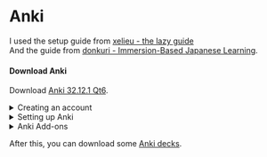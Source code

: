 Anki
===

I used the setup guide from [xelieu - the lazy guide](https://xelieu.github.io/jp-lazy-guide/setupAnki/)  
And the guide from [donkuri - Immersion-Based Japanese Learning](https://donkuri.github.io/learn-japanese/setup/#installing-anki).

#### Download Anki

Download [Anki 32.12.1 Qt6](https://apps.ankiweb.net/).

<details>
<summary>Creating an account</summary>

You technically don't need an Anki account. <br>
The account is only for syncing and backing up your decks and data. <br>

Simply click on `sync` and Anki will check your current data with the data stored on [AnkiWeb](https://ankiweb.net/about). <br>
If you are not logged in, Anki will ask you to sign in or create a new account. <br>
You can find your account under:
- `Tools`
- `Preferences`
- `Syncing`

</details>
<details>
<summary>Setting up Anki</summary>

**Note:** <br>
If you used Anki a lot in the past and you like the v2 scheduler, you don't need to change to FSRS. <br>
FSRS is a new algorithm for scheduling reviews. It's highly recommended to use the new scheduler <br>
[but don't forget to do a backup of your deck, just in case].

First of all, we delete the shortcut for the `hard` and `easy` buttons. <br>
It's best to not use the hard and easy buttons, see [FSRS4Anki Q8](https://github.com/open-spaced-repetition/fsrs4anki/blob/main/docs/tutorial.md#faq). <br>
"In fact, FSRS is actually more accurate for people who rarely use "Hard" and "Easy" than for people who use all 4 buttons a lot" <br>
If you don't use FSRS, it's still better to not use the `hard` and `easy` buttons, because you could end up in the so-called [Ease Hell](https://readbroca.com/anki/ease-hell/).

Go to: <br>
- `Tools`
- `Preferences`
- `Review`
- Delete `Answer keys` for `Hard` and `Easy`
- Set `Learn ahead limit` to `60` mins 

Click on the `⚙` next to a deck
- click on `option`
- scroll to the bottom and enable `FSRS`
- apply the following options from the pictures

<img src="images/deck_options_1.png" width="350"/> <br>
<img src="images/deck_options_2.png" width="350"/> <br>
<img src="images/deck_options_3.png" width="350"/> <br>

#### Change settings to your liking

**Note:**
Your `Learn ahead limit`: The learn ahead limit should be larger than your largest step. <br>
You could simply set it to 900 minutes.

If you are writing Kanji down while reviewing, <br>
you should adjust some parameters. <br>
This depends on how long you need to write down the kanji <br> 
and then reviewing it: <br>
- `Learning steps`: e.g., 2m 5m 1h
- `Maximum answer seconds`: e.g., 120

You may also change the display order:
- `New/review order`
- `Interday learning/review order`

</details>
<details>
<summary>Anki Add-ons</summary>

#### Installing Add-ons

Go to:
- `Tools`
- `Add-ons`
- `Get Add-ons...`
- Paste the number of the Add-on

After installing the Add-ons, you need to restart Anki. <br>
The same goes for changing settings for Add-ons. <br>
You need to restart Anki for settings to take effect.


#### Why do I need Add-ons?

If you want to mine vocabularies, it takes a good amount of time to create a new card. <br>
You would need to configure a note type for Anki, defining fields, and the font and back template, and the style for the note type. <br>
After that, you can add cards to your deck, but you need to do this manually. <br>
With add-ons, you can automate the process of adding a new card to Anki. <br>
[See](XXX)

**Note:** <br>
If you plan to use AJT Mortician, please read the description for [AJT Mortician](https://ankiweb.net/shared/info/1255924302) on the add-on page. <br>
You don't need to install the [Local Audio Server for Yomichan](https://ankiweb.net/shared/info/1045800357). 
It only speeds up the process of getting the audio for a word. <br>
See more under [mining](XXX):

Highly recommended: <br>
[AJT Japanese](https://ankiweb.net/shared/info/1344485230) Number: `1344485230` <br>
[AJT Mortician](https://ankiweb.net/shared/info/1255924302) Number: `1255924302` <br>
[AnkiConnect](https://ankiweb.net/shared/info/2055492159) Number: `2055492159` <br>
[Yomichan Forvo Server](https://ankiweb.net/shared/info/580654285) Number: `580654285` <br>
[FSRS4Anki Helper](https://ankiweb.net/shared/info/759844606) Number: `759844606`


Recommended: <br>
[Review Heatmap](https://ankiweb.net/shared/info/1771074083) Number: `1771074083` <br>
[Local Audio Server for Yomichan](https://ankiweb.net/shared/info/1045800357) Number: `1045800357` <br>
[Generate Batch Audio](https://ankiweb.net/shared/info/1156270186) Number: `1156270186` <br>
[Batch Editing](https://ankiweb.net/shared/info/291119185) Number: `291119185`


Optional: <br>
[More Overview Stats 2.1](https://ankiweb.net/shared/info/738807903) Number: `738807903` <br>
[Pass/Fail](https://ankiweb.net/shared/info/876946123) Number: `876946123` <br>
[Progress Graphs and Stats](https://ankiweb.net/shared/info/266436365) Number: `266436365` <br>
[Study Time Stats](https://ankiweb.net/shared/info/1247171202) Number: `1247171202` <br>


</details>

After this, you can download some [Anki decks](AnkiDecks.md).
